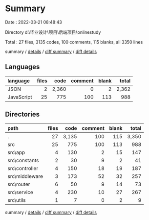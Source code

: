 # Summary

Date : 2022-03-21 08:48:43

Directory d:\毕业设计\项目\后端项目\onlinestudy

Total : 27 files,  3135 codes, 100 comments, 115 blanks, all 3350 lines

summary / [details](details.md) / [diff summary](diff.md) / [diff details](diff-details.md)

## Languages
| language | files | code | comment | blank | total |
| :--- | ---: | ---: | ---: | ---: | ---: |
| JSON | 2 | 2,360 | 0 | 2 | 2,362 |
| JavaScript | 25 | 775 | 100 | 113 | 988 |

## Directories
| path | files | code | comment | blank | total |
| :--- | ---: | ---: | ---: | ---: | ---: |
| . | 27 | 3,135 | 100 | 115 | 3,350 |
| src | 25 | 775 | 100 | 113 | 988 |
| src\app | 4 | 130 | 2 | 15 | 147 |
| src\constants | 2 | 30 | 9 | 2 | 41 |
| src\controller | 4 | 150 | 18 | 19 | 187 |
| src\middleware | 3 | 173 | 52 | 32 | 257 |
| src\router | 6 | 50 | 9 | 14 | 73 |
| src\service | 4 | 230 | 10 | 27 | 267 |
| src\utils | 1 | 7 | 0 | 2 | 9 |

summary / [details](details.md) / [diff summary](diff.md) / [diff details](diff-details.md)